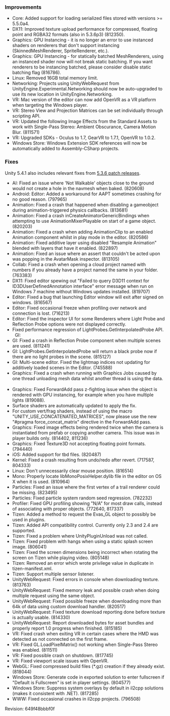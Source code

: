### Improvements

*   Core: Added support for loading serialized files stored with versions >= 5.5.0a4.
*   DX11: Improved texture upload performance for compressed, floating point and RGBA32 formats (also in 5.3.6p3) (812350).
*   Graphics: GPU Instancing - it is no longer an error to use instanced shaders on renderers that don't support instancing (SkinnedMeshRenderer, SpriteRenderer, etc.).
*   Graphics: GPU Instancing - for statically batched MeshRenderers, using an instanced shader now will not break static batching. If you want renderers to be instancing batched, please consider disable static batching flag (816786).
*   Linux: Removed 16GB total memory limit.
*   Networking: Projects using UnityWebRequest from UnityEngine.Experimental.Networking should now be auto-upgraded to use its new location in UnityEngine.Networking.
*   VR: Mac version of the editor can now add OpenVR as a VR platform when targeting the Windows player.
*   VR: Stereo View and Projection Matrices can be set individually through scripting API.
*   VR: Updated the following Image Effects from the Standard Assets to work with Single-Pass Stereo: Ambient Obscurance, Camera Motion Blur. (811571)
*   VR: Upgraded SDKs - Oculus to 1.7, GearVR to 1.7.1, OpenVR to 1.0.2.
*   Windows Store: Windows Extension SDK references will now be automatically added to Assembly-CSharp projects.

### Fixes

Unity 5.4.1 also includes relevant fixes from [5.3.6 patch releases](/unity/qa/patch-releases?version=5.3).

*   AI: Fixed an issue where 'Not Walkable' objects close to the ground would not create a hole in the navmesh when baked. (820608)
*   Android: Editor: Added a workaround for AAPT sometimes crashing for no good reason. (797965)
*   Animation: Fixed a crash that happened when disabling a gameobject during animation-triggered physics callbacks. (813681)
*   Animation: Fixed a crash inCreateAnimatorGenericBindings when attempting to use AnimationMixerPlayable on start of a game object. (820203)
*   Animation: Fixed a crash when adding AnimationClip to an enabled Animation component whilst in play mode in the editor. (820586)
*   Animation: Fixed additive layer using disabled "Resample Animation" blended with layers that have it enabled. (822897)
*   Animation: Fixed an issue where an assert that couldn't be acted upon was popping in the AvatarMask inspector. (813105)
*   Collab: Fixed a crash when opening a cloud project named with numbers if you already have a project named the same in your folder. (763383)
*   DX11: Fixed editor spewing out "Failed to query D3D11 context for ID3DUserDefinedAnnotation interface" error message when run on Windows 7 machine without Windows updates installed. (819707)
*   Editor: Fixed a bug that launching Editor window will exit after signed on windows. (816567)
*   Editor: Fixed occasional freeze when profiling over network and connection is lost. (716213)
*   Editor: Fixed the inspector UI for some Renderers where Light Probe and Reflection Probe options were not displayed correctly.
*   Fixed performance regression of LightProbes.GetInterpolatedProbe API.   GI:
*   GI: Fixed a crash in Reflection Probe component when multiple scenes are used. (811241)
*   GI: LightProbes.GetInterpolatedProbe will return a black probe now if there are no light probes in the scene. (815127)
*   GI: Multi-scene editor. Fixed the lightmap indices not updating for additively loaded scenes in the Editor. (745588)
*   Graphics: Fixed a crash when running with Graphics Jobs caused by one thread unloading mesh data whilst another thread is using the data.  
*   Graphics: Fixed ForwardAdd pass z-fighting issue when the object is rendered with GPU instancing, for example when you have multiple lights (819088).
*   Surface shaders are automatically updated to apply the fix.
*   For custom vert/frag shaders, instead of using the macro "UNITY\_USE\_CONCATENATED\_MATRICES", now please use the new "#pragma force\_concat\_matrix" directive in the ForwardAdd pass.  
*   Graphics: Fixed image effects being rendered twice when the camera is instantiated from prefab or copying another camera. This issue was in player builds only. (814402, 811236)
*   Graphics: Fixed Texture3D not accepting floating point formats. (794440)
*   iOS: Added support for tbd files. (820487)
*   Kernel: Fixed a crash resulting from undo/redo after revert. (717587, 804333)
*   Linux: Don't unnecessarily clear mouse position. (816514)
*   Mono: Properly locate libMonoPosixHelper.dylib file in the editor on OS X when it is used. (810964)
*   Particles: Fixed an issue where the first vertex of a trail renderer could be missing. (823495)
*   Particles: Fixed particle system random seed regression. (782232)
*   Profiler: Fixed GPU profiling showing "N/A" for most draw calls, instead of associating with proper objects. (772640, 817337)
*   Tizen: Added a method to request the Evas\_GL object to possibly be used in plugins.  
*   Tizen: Added API compatibility control. Currently only 2.3 and 2.4 are supported.  
*   Tizen: Fixed a problem where UnityPluginUnload was not called.  
*   Tizen: Fixed problem with hangs when using a static splash screen image. (806041)
*   Tizen: Fixed the screen dimensions being incorrect when rotating the screen on Tizen while playing video. (805148)
*   Tizen: Removed an error which wrote privilege value in duplicate in tizen-manifest.xml.  
*   Tizen: Support multiple sensor listener.  
*   UnityWebRequest: Fixed errors in console when downloading texture. (813763)
*   UnityWebRequest: Fixed memory leak and possible crash when doing multiple request using the same object.
*   UnityWebRequest: Fixed possible freeze when downloading more than 64k of data using custom download handler. (820517)
*   UnityWebRequest: Fixed texture download reporting done before texture is actually usable. (814330)
*   UnityWebRequest: Report downloaded bytes for asset bundles and properly report 1.0 progress when finished. (815185)
*   VR: Fixed crash when exiting VR in certain cases where the HMD was detected as not connected on the first frame.  
*   VR: Fixed GL.LoadPixelMatrix() not working when Single-Pass Stereo was enabled. (811511)
*   VR: Fixed possible crash on shutdown. (817745)
*   VR: Fixed viewport scale issues with OpenVR.
*   WebGL: Fixed compressed build files (\*.gz) creation if they already exist. (818044)
*   Windows Store: Generate code in exported solution to enter fullscreen if "Default is Fullscreen" is set in player settings. (804577)
*   Windows Store: Suppress system overlays by default in il2cpp solutions (makes it consistent with .NET). (817285)
*   WWW: Fixed occasional crashes in il2cpp projects. (796508)

Revision: 649f48bbbf0f